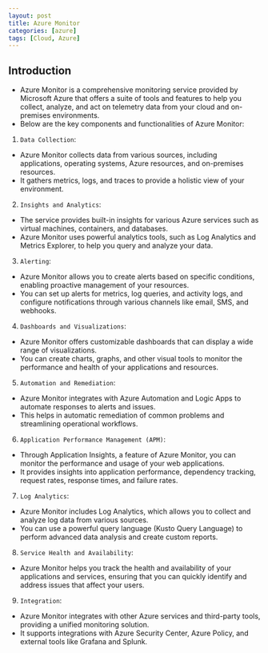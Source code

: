 ```yaml
---
layout: post
title: Azure Monitor
categories: [azure]
tags: [Cloud, Azure]
---
```


## Introduction
- Azure Monitor is a comprehensive monitoring service provided by Microsoft Azure that offers a suite of tools and features to help you collect, analyze, and act on telemetry data from your cloud and on-premises environments. 
- Below are the key components and functionalities of Azure Monitor:

1. `Data Collection`: 
- Azure Monitor collects data from various sources, including applications, operating systems, Azure resources, and on-premises resources. 
- It gathers metrics, logs, and traces to provide a holistic view of your environment.

2. `Insights and Analytics`: 
- The service provides built-in insights for various Azure services such as virtual machines, containers, and databases. 
- Azure Monitor uses powerful analytics tools, such as Log Analytics and Metrics Explorer, to help you query and analyze your data.

3. `Alerting`: 
- Azure Monitor allows you to create alerts based on specific conditions, enabling proactive management of your resources. 
- You can set up alerts for metrics, log queries, and activity logs, and configure notifications through various channels like email, SMS, and webhooks.

4. `Dashboards and Visualizations`: 
- Azure Monitor offers customizable dashboards that can display a wide range of visualizations. 
- You can create charts, graphs, and other visual tools to monitor the performance and health of your applications and resources.

5. `Automation and Remediation`: 
- Azure Monitor integrates with Azure Automation and Logic Apps to automate responses to alerts and issues. 
- This helps in automatic remediation of common problems and streamlining operational workflows.

6. `Application Performance Management (APM)`: 
- Through Application Insights, a feature of Azure Monitor, you can monitor the performance and usage of your web applications. 
- It provides insights into application performance, dependency tracking, request rates, response times, and failure rates.

7. `Log Analytics`: 
- Azure Monitor includes Log Analytics, which allows you to collect and analyze log data from various sources. 
- You can use a powerful query language (Kusto Query Language) to perform advanced data analysis and create custom reports.

8. `Service Health and Availability`: 
- Azure Monitor helps you track the health and availability of your applications and services, ensuring that you can quickly identify and address issues that affect your users.

9. `Integration`: 
- Azure Monitor integrates with other Azure services and third-party tools, providing a unified monitoring solution. 
- It supports integrations with Azure Security Center, Azure Policy, and external tools like Grafana and Splunk.



